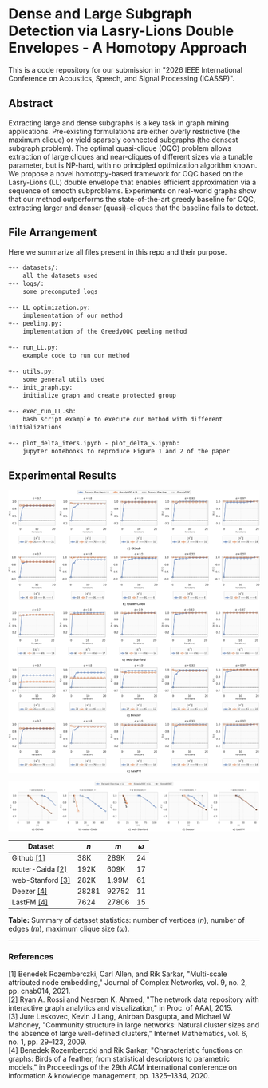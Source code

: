 # Dense and Large Subgraph Detection via Lasry-Lions Double Envelopes - A Homotopy Approach

This is a code repository for our submission in "2026 IEEE International Conference on Acoustics, Speech, and Signal Processing (ICASSP)".

## Abstract
Extracting large and dense subgraphs is a key task in graph mining applications. Pre-existing formulations are either overly restrictive (the maximum clique) or yield sparsely connected subgraphs (the densest subgraph problem). The optimal quasi-clique (OQC) problem allows extraction of large cliques and near-cliques of different sizes via a tunable parameter, but is NP-hard, with no principled optimization algorithm known. We propose a novel homotopy-based framework for OQC based on the Lasry-Lions (LL) double envelope that enables efficient approximation via a sequence of smooth subproblems. Experiments on real-world graphs show that our method outperforms the state-of-the-art greedy baseline for OQC, extracting larger and denser (quasi)-cliques that the baseline fails to detect.


## File Arrangement

Here we summarize all files present in this repo and their purpose.
```
+-- datasets/: 
    all the datasets used
+-- logs/: 
    some precomputed logs

+-- LL_optimization.py: 
    implementation of our method
+-- peeling.py: 
    implementation of the GreedyOQC peeling method

+-- run_LL.py:    
    example code to run our method

+-- utils.py: 
    some general utils used
+-- init_graph.py: 
    initialize graph and create protected group

+-- exec_run_LL.sh: 
    bash script example to execute our method with different initializations

+-- plot_delta_iters.ipynb - plot_delta_S.ipynb: 
    jupyter notebooks to reproduce Figure 1 and 2 of the paper
```

## Experimental Results



![delta_vs_iters](figures/various_delta_vs_iters.png "Title")

![delta_vs_size](figures/various_delta_vs_size.png "Title")


| Dataset                                | $n$    | $m$    | $\omega$ |
|----------------------------------------|--------|--------|----------|
| Github [[1]](#1)                       | 38K    | 289K   | 24       |
| router-Caida [[2]](#2)                 | 192K   | 609K   | 17       |
| web-Stanford [[3]](#3)                 | 282K   | 1.99M  | 61       |
| Deezer [[4]](#4)                       | 28281  | 92752  | 11       |
| LastFM [[4]](#4)                       | 7624   | 27806  | 15       |

**Table:** Summary of dataset statistics: number of vertices ($n$), number of edges ($m$), maximum clique size ($\omega$).  

---

### References
<a id="1">[1]</a> Benedek Rozemberczki, Carl Allen, and Rik Sarkar, "Multi-scale attributed node embedding," Journal of Complex Networks, vol. 9, no. 2, pp. cnab014, 2021. \
<a id="2">[2]</a> Ryan A. Rossi and Nesreen K. Ahmed, "The network data repository with interactive graph analytics and visualization," in Proc. of AAAI, 2015. \
<a id="3">[3]</a> Jure Leskovec, Kevin J Lang, Anirban Dasgupta, and Michael W Mahoney, "Community structure in large networks: Natural cluster sizes and the absence of large well-defined clusters," Internet Mathematics, vol. 6, no. 1, pp. 29–123, 2009. \
<a id="4">[4]</a> Benedek Rozemberczki and Rik Sarkar, "Characteristic functions on graphs: Birds of a feather, from statistical descriptors to parametric models," in Proceedings of the 29th ACM international conference on information & knowledge management, pp. 1325–1334, 2020.